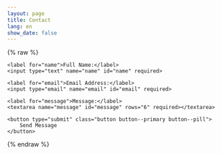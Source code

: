 ```yaml
---
layout: page
title: Contact
lang: en
show_date: false
---
```


{% raw %}
<div class="form-container">
  <form class="contact-form" action="https://formsubmit.co/rbr.pacenote.lab@gmail.com" method="POST">
    <!-- Spam protection -->
    <input type="hidden" name="_honey" style="display:none">
    <input type="hidden" name="_captcha" value="false">
    <input type="hidden" name="_next" value="http://127.0.0.1:4000/en/thank_you/">

    <label for="name">Full Name:</label>
    <input type="text" name="name" id="name" required>

    <label for="email">Email Address:</label>
    <input type="email" name="email" id="email" required>

    <label for="message">Message:</label>
    <textarea name="message" id="message" rows="6" required></textarea>

    <button type="submit" class="button button--primary button--pill">
        Send Message
    </button>
  </form>
</div>
{% endraw %}